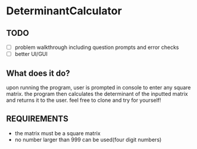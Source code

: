 # DeterminantCalculator
## TODO
- [ ] problem walkthrough including question prompts and error checks
- [ ] better UI/GUI

## What does it do?
upon running the program, user is prompted in console to enter any square matrix. the program then calculates the determinant of the inputted matrix and
returns it to the user. feel free to clone and try for yourself!

## REQUIREMENTS
- the matrix must be a square matrix
- no number larger than 999 can be used(four digit numbers)
